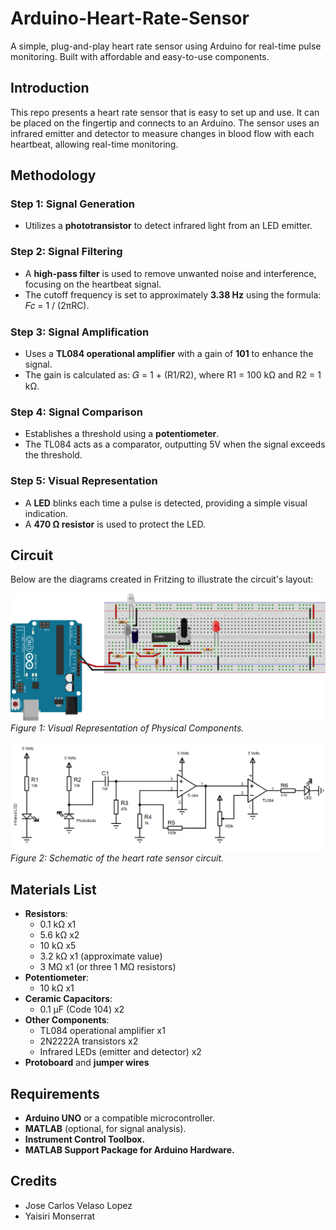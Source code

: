 # Arduino-Heart-Rate-Sensor
A simple, plug-and-play heart rate sensor using Arduino for real-time pulse monitoring. Built with affordable and easy-to-use components.

## Introduction

This repo presents a heart rate sensor that is easy to set up and use. It can be placed on the fingertip and connects to an Arduino. The sensor uses an infrared emitter and detector to measure changes in blood flow with each heartbeat, allowing real-time monitoring.

## Methodology

### Step 1: Signal Generation

- Utilizes a **phototransistor** to detect infrared light from an LED emitter.

### Step 2: Signal Filtering

- A **high-pass filter** is used to remove unwanted noise and interference, focusing on the heartbeat signal.
- The cutoff frequency is set to approximately **3.38 Hz** using the formula: 𝐹𝑐 = 1 / (2πRC).

### Step 3: Signal Amplification

- Uses a **TL084 operational amplifier** with a gain of **101** to enhance the signal.
- The gain is calculated as: 𝐺 = 1 + (R1/R2), where R1 = 100 kΩ and R2 = 1 kΩ.

### Step 4: Signal Comparison

- Establishes a threshold using a **potentiometer**.
- The TL084 acts as a comparator, outputting 5V when the signal exceeds the threshold.

### Step 5: Visual Representation

- A **LED** blinks each time a pulse is detected, providing a simple visual indication.
- A **470 Ω resistor** is used to protect the LED.

## Circuit

Below are the diagrams created in Fritzing to illustrate the circuit's layout:

![Visual Representation](images/breadboard.png)
*Figure 1: Visual Representation of Physical Components.*

![Schematic](images/Schematic.png)
*Figure 2: Schematic of the heart rate sensor circuit.*

## Materials List

- **Resistors**:
  - 0.1 kΩ x1
  - 5.6 kΩ x2
  - 10 kΩ x5
  - 3.2 kΩ x1 (approximate value)
  - 3 MΩ x1 (or three 1 MΩ resistors)
- **Potentiometer**:
  - 10 kΩ x1
- **Ceramic Capacitors**:
  - 0.1 µF (Code 104) x2
- **Other Components**:
  - TL084 operational amplifier x1
  - 2N2222A transistors x2
  - Infrared LEDs (emitter and detector) x2
- **Protoboard** and **jumper wires**

## Requirements

- **Arduino UNO** or a compatible microcontroller.
- **MATLAB** (optional, for signal analysis).
- **Instrument Control Toolbox.**
- **MATLAB Support Package for Arduino Hardware.**

## Credits
- Jose Carlos Velaso Lopez
- Yaisiri Monserrat
